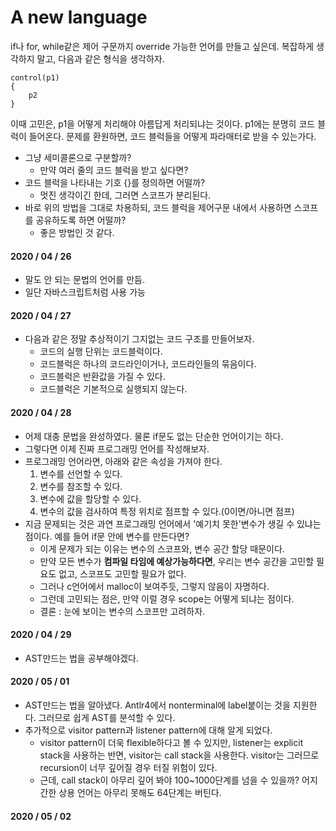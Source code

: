 # A new language
if나 for, while같은 제어 구문까지 override 가능한 언어를 만들고 싶은데.
복잡하게 생각하지 말고, 다음과 같은 형식을 생각하자.

```
control(p1)
{
    p2
}
```

이때 고민은, p1을 어떻게 처리해야 아름답게 처리되냐는 것이다. p1에는 분명히 코드 블럭이 들어온다. 문제를 환원하면, 코드 블럭들을 어떻게 파라매터로 받을 수 있는가다.
- 그냥 세미콜론으로 구분할까?
    - 만약 여러 줄의 코드 블럭을 받고 싶다면?
- 코드 블럭을 나타내는 기호 {}를 정의하면 어떨까?
    - 멋진 생각이긴 한데, 그러면 스코프가 분리된다.
- 바로 위의 방법을 그대로 차용하되, 코드 블럭을 제어구문 내에서 사용하면 스코프를 공유하도록 하면 어떨까?
    - 좋은 방법인 것 같다.

#### 2020 / 04 / 26
- 말도 안 되는 문법의 언어를 만듬.
- 일단 자바스크립트처럼 사용 가능

#### 2020 / 04 / 27
- 다음과 같은 정말 추상적이기 그지없는 코드 구조를 만들어보자.
    - 코드의 실행 단위는 코드블럭이다.
    - 코드블럭은 하나의 코드라인이거나, 코드라인들의 묶음이다.
    - 코드블럭은 반환값을 가질 수 있다.
    - 코드블럭은 기본적으로 실행되지 않는다.

#### 2020 / 04 / 28
- 어제 대충 문법을 완성하였다. 물론 if문도 없는 단순한 언어이기는 하다.
- 그렇다면 이제 진짜 프로그래밍 언어를 작성해보자.
- 프로그래밍 언어라면, 아래와 같은 속성을 가져야 한다.
    1. 변수를 선언할 수 있다.
    2. 변수를 참조할 수 있다.
    3. 변수에 값을 할당할 수 있다.
    4. 변수의 값을 검사하여 특정 위치로 점프할 수 있다.(0이면/아니면 점프)
- 지금 문제되는 것은 과연 프로그래밍 언어에서 '예기치 못한'변수가 생길 수 있냐는 점이다. 예를 들어 if문 안에 변수를 만든다면?
    - 이게 문제가 되는 이유는 변수의 스코프와, 변수 공간 할당 때문이다.
    - 만약 모든 변수가 <strong>컴파일 타임에 예상가능하다면</strong>, 우리는 변수 공간을 고민할 필요도 없고, 스코프도 고민할 필요가 없다.
    - 그러나 c언어에서 malloc이 보여주듯, 그렇지 않음이 자명하다.
    - 그런데 고민되는 점은, 만약 이럴 경우 scope는 어떻게 되냐는 점이다.
    - 결론 : 눈에 보이는 변수의 스코프만 고려하자.

#### 2020 / 04 / 29
- AST만드는 법을 공부해야겠다.

#### 2020 / 05 / 01
- AST만드는 법을 알아냈다. Antlr4에서 nonterminal에 label붙이는 것을 지원한다. 그러므로 쉽게 AST를 분석할 수 있다.
- 추가적으로 visitor pattern과 listener pattern에 대해 알게 되었다.
    - visitor pattern이 더욱 flexible하다고 볼 수 있지만, listener는 explicit stack을 사용하는 반면, visitor는 call stack을 사용한다. visitor는 그러므로 recursion이 너무 깊어질 경우 터질 위험이 있다.
    - 근데, call stack이 아무리 깊어 봐야 100~1000단계를 넘을 수 있을까? 어지간한 상용 언어는 아무리 못해도 64단계는 버틴다.
#### 2020 / 05 / 02
